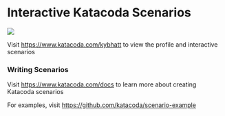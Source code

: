 # Interactive Katacoda Scenarios

[![](http://shields.katacoda.com/katacoda/kybhatt/count.svg)](https://www.katacoda.com/kybhatt "Get your profile on Katacoda.com")

Visit https://www.katacoda.com/kybhatt to view the profile and interactive scenarios

### Writing Scenarios
Visit https://www.katacoda.com/docs to learn more about creating Katacoda scenarios

For examples, visit https://github.com/katacoda/scenario-example

